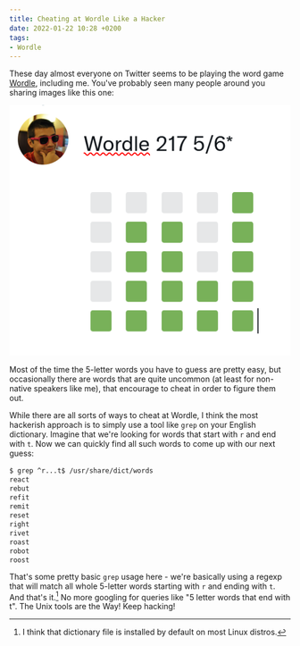 ```yaml
---
title: Cheating at Wordle Like a Hacker
date: 2022-01-22 10:28 +0200
tags:
- Wordle
---
```


These day almost everyone on Twitter seems to be playing the word game [Wordle](https://www.powerlanguage.co.uk/wordle/), including me. You've probably seen many people around you sharing images like this one:

![wordle.png](/assets/images/wordle.png)

Most of the time the 5-letter words you have to guess are pretty easy, but occasionally there are words that are quite uncommon (at least for non-native speakers like me), that encourage to cheat in order to figure them out.

While there are all sorts of ways to cheat at Wordle, I think the most hackerish approach is to simply use a tool like `grep` on your English dictionary. Imagine that we're looking for words that start with `r` and end with `t`. Now we can quickly find all such words to come up with our next guess:

``` shellsession
$ grep ^r...t$ /usr/share/dict/words
react
rebut
refit
remit
reset
right
rivet
roast
robot
roost
```

That's some pretty basic `grep` usage here - we're basically using a regexp that will match all whole 5-letter words starting with `r` and ending with `t`.
And that's it.[^1] No more googling for queries like "5 letter words that end with t".
The Unix tools are the Way! Keep hacking!

[^1]: I think that dictionary file is installed by default on most Linux distros.
